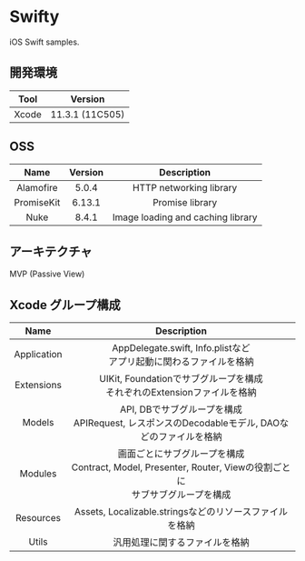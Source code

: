 # Swifty
iOS Swift samples.

## 開発環境
|Tool|Version|
|:--:|:--:|
|Xcode|11.3.1 (11C505)|

## OSS
|Name|Version|Description|
|:--:|:--:|:--:|
|Alamofire|5.0.4|HTTP networking library|
|PromiseKit|6.13.1|Promise library|
|Nuke|8.4.1|Image loading and caching library|

## アーキテクチャ
MVP (Passive View)

## Xcode グループ構成
|Name|Description|
|:--:|:--:|
|Application|AppDelegate.swift, Info.plistなど<br>アプリ起動に関わるファイルを格納|
|Extensions|UIKit, Foundationでサブグループを構成<br>それぞれのExtensionファイルを格納|
|Models|API, DBでサブグループを構成<br>APIRequest, レスポンスのDecodableモデル, DAOなどのファイルを格納|
|Modules|画面ごとにサブグループを構成<br>Contract, Model, Presenter, Router, Viewの役割ごとに<br>サブサブグループを構成|
|Resources|Assets, Localizable.stringsなどのリソースファイルを格納|
|Utils|汎用処理に関するファイルを格納|

